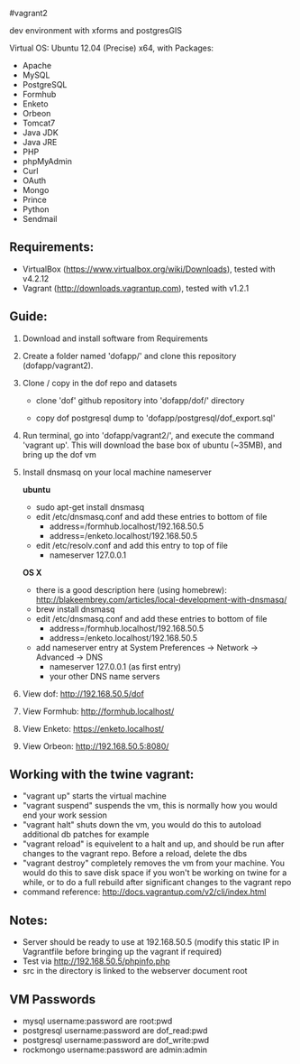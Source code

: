 #vagrant2

dev environment with xforms and postgresGIS

Virtual OS: Ubuntu 12.04 (Precise) x64, with Packages:

- Apache
- MySQL
- PostgreSQL
- Formhub
- Enketo
- Orbeon
- Tomcat7
- Java JDK
- Java JRE
- PHP
- phpMyAdmin
- Curl
- OAuth
- Mongo
- Prince
- Python
- Sendmail

## Requirements:
- VirtualBox (https://www.virtualbox.org/wiki/Downloads), tested with v4.2.12
- Vagrant (http://downloads.vagrantup.com), tested with v1.2.1

## Guide:  
1. Download and install software from Requirements  
2. Create a folder named 'dofapp/' and clone this repository (dofapp/vagrant2).  
3. Clone / copy in the dof repo and datasets  
	- clone 'dof' github repository into 'dofapp/dof/' directory
	
    - copy dof postgresql dump to 'dofapp/postgresql/dof_export.sql'
4. Run terminal, go into 'dofapp/vagrant2/', and execute the command 'vagrant up'. This will download the base box of ubuntu (~35MB), and bring up the dof vm
5. Install dnsmasq on your local machine nameserver

    **ubuntu**

    - sudo apt-get install dnsmasq	
    - edit /etc/dnsmasq.conf and add these entries to bottom of file
        - address=/formhub.localhost/192.168.50.5
        - address=/enketo.localhost/192.168.50.5
    - edit /etc/resolv.conf and add this entry to top of file
        - nameserver 127.0.0.1
        
    **OS X**

    - there is a good description here (using homebrew): http://blakeembrey.com/articles/local-development-with-dnsmasq/
    - brew install dnsmasq
    - edit /etc/dnsmasq.conf and add these entries to bottom of file
        - address=/formhub.localhost/192.168.50.5
        - address=/enketo.localhost/192.168.50.5
    - add nameserver entry at System Preferences -> Network -> Advanced -> DNS
        - nameserver 127.0.0.1 (as first entry)
        - your other DNS name servers
        
6. View dof: http://192.168.50.5/dof
7. View Formhub: http://formhub.localhost/
8. View Enketo: https://enketo.localhost/
9. View Orbeon: http://192.168.50.5:8080/

## Working with the twine vagrant:
- "vagrant up" starts the virtual machine
- "vagrant suspend" suspends the vm, this is normally how you would end your work session
- "vagrant halt" shuts down the vm, you would do this to autoload additional db patches for example
- "vagrant reload" is equivelent to a halt and up, and should be run after changes to the vagrant repo. Before a reload, delete the dbs
- "vagrant destroy" completely removes the vm from your machine. You would do this to save disk space if you won't be working on twine for a while, or to do a full rebuild after significant changes to the vagrant repo
- command reference: http://docs.vagrantup.com/v2/cli/index.html

## Notes:
- Server should be ready to use at 192.168.50.5 (modify this static IP in Vagrantfile before bringing up the vagrant if required)
- Test via http://192.168.50.5/phpinfo.php
- src in the directory is linked to the webserver document root

## VM Passwords
- mysql username:password are root:pwd
- postgresql username:password are dof_read:pwd
- postgresql username:password are dof_write:pwd
- rockmongo username:password are admin:admin

